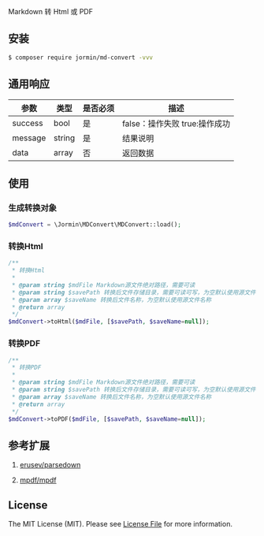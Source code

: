 Markdown 转 Html 或 PDF

## 安装

``` bash
$ composer require jormin/md-convert -vvv
```

## 通用响应

| 参数  | 类型  | 是否必须  | 描述  |
| ------------ | ------------ | ------------ | ------------ |
| success | bool | 是 | false：操作失败 true:操作成功 |
| message | string | 是 | 结果说明 |
| data | array | 否 | 返回数据 |


## 使用

### 生成转换对象
``` php
$mdConvert = \Jormin\MDConvert\MDConvert::load();
```

### 转换Html

```php
/**
 * 转换Html
 *
 * @param string $mdFile Markdown源文件绝对路径，需要可读
 * @param string $savePath 转换后文件存储目录，需要可读可写，为空默认使用源文件目录
 * @param array $saveName 转换后文件名称，为空默认使用源文件名称
 * @return array
 */
$mdConvert->toHtml($mdFile, [$savePath, $saveName=null]);
```

### 转换PDF

```php
/**
 * 转换PDF
 *
 * @param string $mdFile Markdown源文件绝对路径，需要可读
 * @param string $savePath 转换后文件存储目录，需要可读可写，为空默认使用源文件目录
 * @param array $saveName 转换后文件名称，为空默认使用源文件名称
 * @return array
 */
$mdConvert->toPDF($mdFile, [$savePath, $saveName=null]);
```

## 参考扩展

1. [erusev/parsedown](https://github.com/erusev/parsedown)

2. [mpdf/mpdf](https://github.com/mpdf/mpdf)

## License

The MIT License (MIT). Please see [License File](LICENSE.md) for more information.
